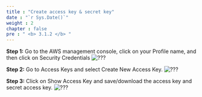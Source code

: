```yaml
---
title : "Create access key & secret key"
date : "`r Sys.Date()`"
weight : 2
chapter : false
pre : " <b> 3.1.2 </b> "
---
```


**Step 1:** Go to the AWS management console, click on your Profile name, and then click on Security Credentials
![???](/images/003.2-access-key/1.png)

**Step 2:** Go to Access Keys and select Create New Access Key.
![???](/images/003.2-access-key/2.png)

**Step 3:** Click on Show Access Key and save/download the access key and secret access key.
![???](/images/003.2-access-key/3.png)